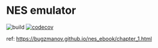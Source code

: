 # NES emulator

![build](https://github.com/redsnow1992/nes-rs/actions/workflows/build.yml/badge.svg)
[![codecov](https://codecov.io/gh/redsnow1992/nes-rs/graph/badge.svg?token=7KP247OOL8)](https://codecov.io/gh/redsnow1992/nes-rs)

ref: https://bugzmanov.github.io/nes_ebook/chapter_1.html
